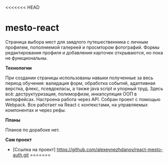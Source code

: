 <<<<<<< HEAD
# mesto-react

Страница выбора мест для заядлого путешественника с личным профилем, пополняемой галереей и просмтором фотографий. Формы редактирования профиля и добавления карточек открываются, но пока не функциональны.

**Технологии**

При создании страницы использованы навыки полученные за весь период обучения: валидация форм, обработка событий, адаптивная верстка, флекс, псевдокласы, а также java script и упорный труд. Здесь всё: деструктуризация, полиморфизм, инкапсуляция ООП в интерфейсах. Настроена работа через API.
Собран проект с помощью Webpack. Все работает на React с контекстами, на управляемых компонентах и через рефы.

**Планы**

Планов по дорабоке нет.

**Сам проект**

* [Ссылка на проект] https://github.com/alexeynezhdanov/react-mesto-auth.git
=======